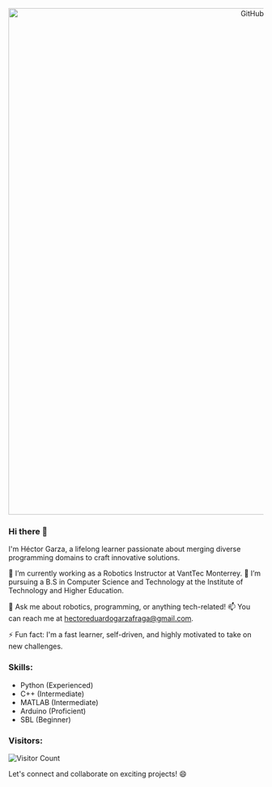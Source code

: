 <p align="center">
  <img src="https://github.com/Fraga9/Fraga9/assets/136149203/56b122f4-08b8-43bf-ade3-ba2bb988319a" alt="GitHub Header" width="1000">
</p>



### Hi there 👋


I'm Héctor Garza, a lifelong learner passionate about merging diverse programming domains to craft innovative solutions.

🔭 I’m currently working as a Robotics Instructor at VantTec Monterrey.
🌱 I’m pursuing a B.S in Computer Science and Technology at the Institute of Technology and Higher Education.

💬 Ask me about robotics, programming, or anything tech-related!
📫 You can reach me at [hectoreduardogarzafraga@gmail.com](mailto:hectoreduardogarzafraga@gmail.com).

⚡ Fun fact: I'm a fast learner, self-driven, and highly motivated to take on new challenges.

### Skills:
- Python (Experienced)
- C++ (Intermediate)
- MATLAB (Intermediate)
- Arduino (Proficient)
- SBL (Beginner)




### Visitors:
![Visitor Count](https://profile-counter.glitch.me/Fraga9/count.svg)


Let's connect and collaborate on exciting projects! 😄


